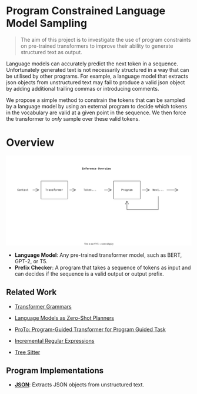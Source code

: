 # Program Constrained Language Model Sampling

> The aim of this project is to investigate the use of program constraints on pre-trained transformers to improve their ability to generate structured text as output.

Language models can accurately predict the next token in a sequence.
Unfortunately generated text is not necessarily structured in a way that can be utilised by other programs.
For example, a language model that extracts json objects from unstructured text may fail to produce a valid json object by adding additional trailing commas or introducing comments.

We propose a simple method to constrain the tokens that can be sampled by a language model by using an external program to decide which tokens in the vocabulary are valid at a given point in the sequence.
We then force the transformer to *only* sample over these valid tokens.

# Overview

![Constrained Language Model Sampling](./overview.drawio.svg)

- **Language Model**: Any pre-trained transformer model, such as BERT, GPT-2, or T5.
- **Prefix Checker**: A program that takes a sequence of tokens as input and can decides if the sequence is a valid output or output prefix.

## Related Work

- [Transformer Grammars](https://arxiv.org/abs/2203.00633)
- [Language Models as Zero-Shot Planners](https://arxiv.org/abs/2201.07207)
- [ProTo: Program-Guided Transformer for Program Guided Task](https://arxiv.org/abs/2110.00804)

- [Incremental Regular Expressions](http://jkff.info/articles/ire/)
- [Tree Sitter](https://tree-sitter.github.io/tree-sitter/creating-parsers)

## Program Implementations

- **[JSON](./README.md)**: Extracts JSON objects from unstructured text.
